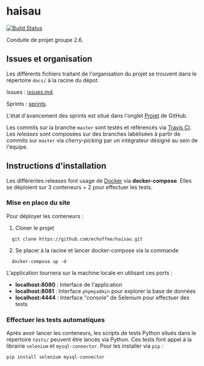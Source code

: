 # haisau
[![Build Status](https://travis-ci.com/echoffee/haisau.svg?branch=master)](https://travis-ci.com/echoffee/haisau)

Conduite de projet groupe 2.6.

## Issues et organisation
Les différents fichiers traitant de l'organisation du projet se trouvent dans le répertoire `docs/` à
la racine du dépot.

Issues : [issues.md](https://github.com/echoffee/haisau/blob/master/docs/issues.md).

Sprints : [sprints](https://github.com/echoffee/haisau/blob/master/docs/sprints).

L'état d'avancement des sprints est situé dans l'onglet [Projet](https://github.com/echoffee/haisau/projects) de GitHub.

Les commits sur la branche `master` sont testés et référencés via [Travis CI](https://travis-ci.com/echoffee/travis-test).
Les *releases* sont composées sur des branches labélisées à partir de commits sur `master` via 
*cherry-picking* par un intégrateur désigné au sein de l'équipe.

## Instructions d'installation

Les différentes releases font usage de [Docker](https://www.docker.com/) via **docker-compose**.
Elles se déploient sur 3 conteneurs + 2 pour effectuer les tests.

### Mise en place du site

Pour déployer les conteneurs :
  1. Cloner le projet
  ```
    git clone https://github.com/echoffee/haisau.git   
  ```
  2. Se placer à la racine et lancer docker-compose via la commande
  ```
    docker-compose up -d   
  ```

L'application tournera sur la machine locale en utilisant ces ports :
- **localhost:8080** : Interface de l'application
- **localhost:8081** : Interface `phpmyadmin` pour explorer la base de données
- **localhost:4444** : Interface "console" de Selenium pour effectuer des tests


### Effectuer les tests automatiques

Après avoir lancer les conteneurs, les scripts de tests Python situés dans le répertoire `tests/` peuvent être
lancés via Python. Ces tests font appel à la librairie `selenium` et `mysql-connector`. Pour les installer via `pip` :
```
pip install selenium mysql-connector   
```

